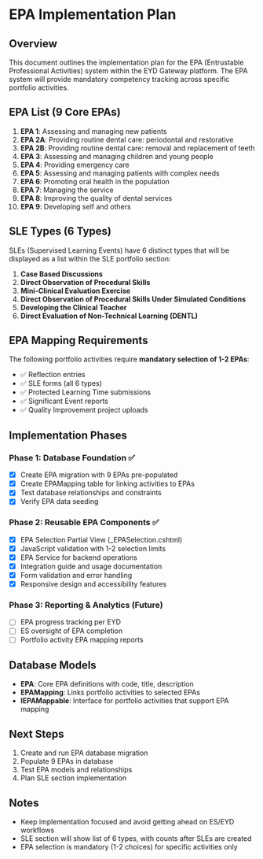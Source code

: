 # EPA Implementation Plan

## Overview
This document outlines the implementation plan for the EPA (Entrustable Professional Activities) system within the EYD Gateway platform. The EPA system will provide mandatory competency tracking across specific portfolio activities.

## EPA List (9 Core EPAs)
1. **EPA 1**: Assessing and managing new patients
2. **EPA 2A**: Providing routine dental care: periodontal and restorative
3. **EPA 2B**: Providing routine dental care: removal and replacement of teeth
4. **EPA 3**: Assessing and managing children and young people
5. **EPA 4**: Providing emergency care
6. **EPA 5**: Assessing and managing patients with complex needs
7. **EPA 6**: Promoting oral health in the population
8. **EPA 7**: Managing the service
9. **EPA 8**: Improving the quality of dental services
10. **EPA 9**: Developing self and others

## SLE Types (6 Types)
SLEs (Supervised Learning Events) have 6 distinct types that will be displayed as a list within the SLE portfolio section:

1. **Case Based Discussions**
2. **Direct Observation of Procedural Skills**
3. **Mini-Clinical Evaluation Exercise**
4. **Direct Observation of Procedural Skills Under Simulated Conditions**
5. **Developing the Clinical Teacher**
6. **Direct Evaluation of Non-Technical Learning (DENTL)**

## EPA Mapping Requirements
The following portfolio activities require **mandatory selection of 1-2 EPAs**:
- ✅ Reflection entries
- ✅ SLE forms (all 6 types)
- ✅ Protected Learning Time submissions
- ✅ Significant Event reports
- ✅ Quality Improvement project uploads

## Implementation Phases

### Phase 1: Database Foundation ✅
- [x] Create EPA migration with 9 EPAs pre-populated
- [x] Create EPAMapping table for linking activities to EPAs
- [x] Test database relationships and constraints
- [x] Verify EPA data seeding

### Phase 2: Reusable EPA Components ✅
- [x] EPA Selection Partial View (_EPASelection.cshtml)
- [x] JavaScript validation with 1-2 selection limits
- [x] EPA Service for backend operations
- [x] Integration guide and usage documentation
- [x] Form validation and error handling
- [x] Responsive design and accessibility features

### Phase 3: Reporting & Analytics (Future)
- [ ] EPA progress tracking per EYD
- [ ] ES oversight of EPA completion
- [ ] Portfolio activity EPA mapping reports

## Database Models
- **EPA**: Core EPA definitions with code, title, description
- **EPAMapping**: Links portfolio activities to selected EPAs
- **IEPAMappable**: Interface for portfolio activities that support EPA mapping

## Next Steps
1. Create and run EPA database migration
2. Populate 9 EPAs in database
3. Test EPA models and relationships
4. Plan SLE section implementation

## Notes
- Keep implementation focused and avoid getting ahead on ES/EYD workflows
- SLE section will show list of 6 types, with counts after SLEs are created
- EPA selection is mandatory (1-2 choices) for specific activities only
